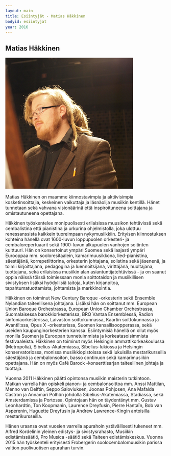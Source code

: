 ```yaml
---
layout: main
title: Esiintyjät - Matias Häkkinen
bodyid: esiintyjat
year: 2016
---
```

## Matias Häkkinen

![Matias Häkkinen](matias-hakkinen.jpg)

Matias Häkkinen on maamme kiinnostavimpia ja aktiivisimpia kosketinsoittajia, keskeinen vaikuttaja ja läsnäolija musiikin kentillä. Hänet tunnetaan sekä vahvana visionäärinä että inspiroituneena soittajana ja omistautuneena opettajana.

Häkkinen työskentelee monipuolisesti erilaisissa muusikon tehtävissä sekä cembalistina että pianistina ja urkurina ohjelmistolla, joka ulottuu renessanssista kaikkein tuoreimpaan nykymusiikkiin. Erityisen kiinnostuksen kohteina hänellä ovat 1600-luvun loppupuolen orkesteri- ja cembalorepertuaarit sekä 1900-luvun alkupuolen vanhojen soitinten kulttuuri. Hän on konsertoinut ympäri Suomea sekä laajasti ympäri Eurooppaa mm. sooloresitaalein, kamarimuusikkona, lied-pianistina, säestäjänä, korrepetiittorina, orkesterin johtajana, solistina sekä jäsenenä, ja toimii kirjoittajana, pedagogina ja luennoitsijana, virittäjänä, huoltajana, tuottajana, sekä erilaisissa musiikin alan asiantuntijatehtävissä - ja on saanut oppia näissä töissä toimiessaan monia soittotaidon ja musiikillisen sivistyksen lisäksi hyödyllisiä taitoja, kuten kirjanpitoa, tapahtumatuottamista, johtamista ja markkinointia.

Häkkinen on toiminut New Century Baroque -orkesterin sekä Ensemble Nylandian taiteellisena johtajana. Lisäksi hän on soittanut mm. European Union Baroque Orchestrassa, European Union Chamber Orchestrassa, Suomalaisessa barokkiorkesterissa, BRQ Vantaa Ensemblessä, Radion sinfoniaorkesterissa, Laivaston soittokunnassa, Kaartin soittokunnassa ja Avanti!:ssa, Opus X -orkesterissa, Suomen kansallisoopperassa, sekä useiden kaupunginorkesterien kanssa. Esiintymisiä hänellä on ollut myös monilla Suomen ja Euroopan tunnetuimmista ja korkeatasoisimmista festivaaleista. Häkkinen on toiminut myös Helsingin ammattikorkeakoulussa (Metropolia), Sibelius-Akatemiassa, Sibelius-lukiossa ja Helsingin konservatoriossa, monissa musiikkiopistoissa sekä lukuisilla mestarikurseilla säestäjänä ja cembalonsoiton, basso continuon sekä kamarimusiikin opettajana. Hän on myös Café Barock -konserttisarjan taiteellinen johtaja ja tuottaja.

Vuonna 2011 Häkkinen päätti opintonsa musiikin maisterin tutkintoon. Matkan varrella hän opiskeli pianon- ja cembalonsoittoa mm. Anssi Mattilan, Menno van Delftin, Seppo Saloviuksen, Joonas Pohjosen, Ana Mafalda Castron ja Annamari Pölhön johdolla Sibelius-Akatemiassa, Stadiassa, sekä Amsterdamissa ja Portossa. Opintojaan hän on täydentänyt mm. Gustav Leonhardtin, Ton Koopmanin, Laurence Dreyfusin, Pierre Hantaïn, Bob van Asperenin, Huguette Dreyfusin ja Andrew Lawrence-Kingin antoisilla mestarikursseilla.

Hänen uraansa ovat vuosien varrella apurahoin ystävällisesti tukeneet mm. Alfred Kordelinin yleinen edistys- ja sivistysrahasto, Musiikin edistämissäätiö, Pro Musica -säätiö sekä Taiteen edistämiskeskus. Vuonna 2015 hän työskenteli erityisesti Frobergerin soolocembalomuusikin parissa valtion puolivuotisen apurahan turvin.